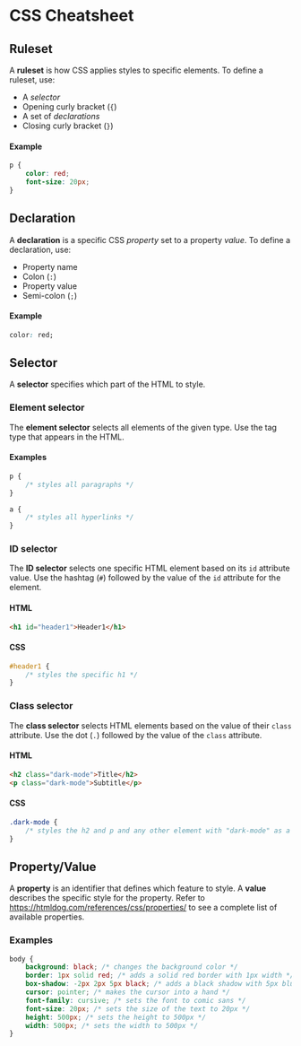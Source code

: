 # CSS Cheatsheet
## Ruleset
A **ruleset** is how CSS applies styles to specific elements. To define a ruleset, use:
- A _selector_
- Opening curly bracket (`{`)
- A set of _declarations_
- Closing curly bracket (`}`)

#### Example
```css
p {
    color: red;
    font-size: 20px;
}
```

## Declaration
A **declaration** is a specific CSS _property_ set to a property _value_. To define a declaration, use:
- Property name
- Colon (`:`)
- Property value
- Semi-colon (`;`)

#### Example
```css
color: red;
```

## Selector
A **selector** specifies which part of the HTML to style.

### Element selector
The **element selector** selects all elements of the given type. Use the tag type that appears in the HTML.

#### Examples
```css
p {
    /* styles all paragraphs */
}

a {
    /* styles all hyperlinks */
}
```

### ID selector
The **ID selector** selects one specific HTML element based on its `id` attribute value. Use the hashtag (`#`) followed by the value of the `id` attribute for the element.

#### HTML
```html
<h1 id="header1">Header1</h1>
```

#### CSS
```css
#header1 {
    /* styles the specific h1 */
}
```

### Class selector
The **class selector** selects HTML elements based on the value of their `class` attribute. Use the dot (`.`) followed by the value of the `class` attribute.

#### HTML
```html
<h2 class="dark-mode">Title</h2>
<p class="dark-mode">Subtitle</p>
```

#### CSS
```css
.dark-mode {
    /* styles the h2 and p and any other element with "dark-mode" as a class */
}
```

## Property/Value
A **property** is an identifier that defines which feature to style. A **value** describes the specific style for the property. Refer to https://htmldog.com/references/css/properties/ to see a complete list of available properties.

### Examples
```css
body {
    background: black; /* changes the background color */
    border: 1px solid red; /* adds a solid red border with 1px width */
    box-shadow: -2px 2px 5px black; /* adds a black shadow with 5px blur, 2px to the left and 2px down */
    cursor: pointer; /* makes the cursor into a hand */
    font-family: cursive; /* sets the font to comic sans */
    font-size: 20px; /* sets the size of the text to 20px */
    height: 500px; /* sets the height to 500px */
    width: 500px; /* sets the width to 500px */
}
```